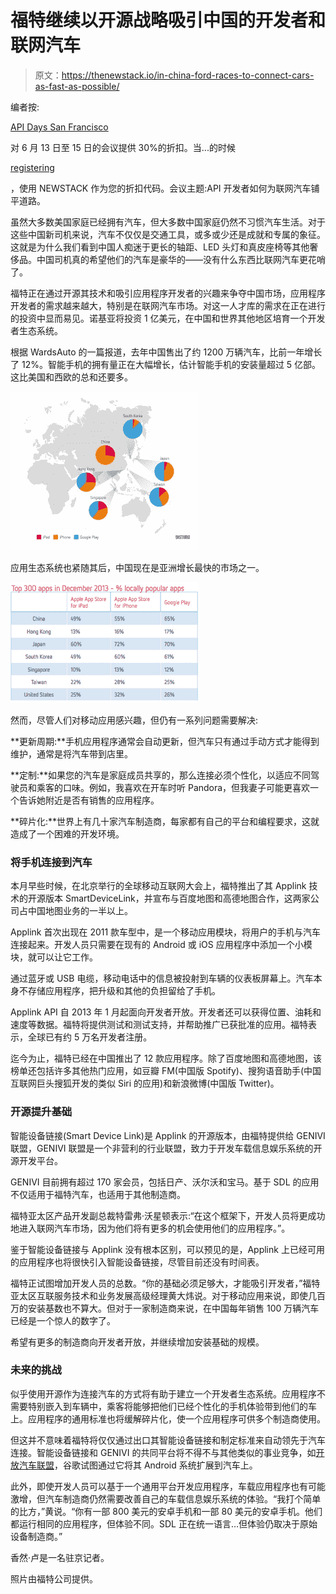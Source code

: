 # 福特继续以开源战略吸引中国的开发者和联网汽车

> 原文：<https://thenewstack.io/in-china-ford-races-to-connect-cars-as-fast-as-possible/>

编者按:

[API Days San Francisco](http://sf.apidays.io/)

对 6 月 13 日至 15 日的会议提供 30%的折扣。当...的时候

[registering](http://www.eventbrite.com/e/api-days-san-francisco-connected-cars-and-driver-experience-registration-11536414727)

，使用 NEWSTACK 作为您的折扣代码。会议主题:API 开发者如何为联网汽车铺平道路。

虽然大多数美国家庭已经拥有汽车，但大多数中国家庭仍然不习惯汽车生活。对于这些中国新司机来说，汽车不仅仅是交通工具，或多或少还是成就和专属的象征。这就是为什么我们看到中国人痴迷于更长的轴距、LED 头灯和真皮座椅等其他奢侈品。中国司机真的希望他们的汽车是豪华的——没有什么东西比联网汽车更花哨了。

福特正在通过开源其技术和吸引应用程序开发者的兴趣来争夺中国市场，应用程序开发者的需求越来越大，特别是在联网汽车市场。对这一人才库的需求在正在进行的投资中显而易见。诺基亚将投资 1 亿美元，在中国和世界其他地区培育一个开发者生态系统。

根据 WardsAuto 的一篇报道，去年中国售出了约 1200 万辆汽车，比前一年增长了 12%。智能手机的拥有量正在大幅增长，估计智能手机的安装量超过 5 亿部。这比美国和西欧的总和还要多。

[![graphs-country-sizes-map](img/b5438156f2ff352e2386a4284cb61242.png)](https://thenewstack.io/wp-content/uploads/2014/05/graphs-country-sizes-map.jpg)

应用生态系统也紧随其后，中国现在是亚洲增长最快的市场之一。

[![appchinamarket](img/059168e29ca85a7f57bcda26446ab7bc.png)](https://thenewstack.io/wp-content/uploads/2014/05/appchinamarket.png)

然而，尽管人们对移动应用感兴趣，但仍有一系列问题需要解决:

**更新周期:**手机应用程序通常会自动更新，但汽车只有通过手动方式才能得到维护，通常是将汽车带到店里。

**定制:**如果您的汽车是家庭成员共享的，那么连接必须个性化，以适应不同驾驶员和乘客的口味。例如，我喜欢在开车时听 Pandora，但我妻子可能更喜欢一个告诉她附近是否有销售的应用程序。

**碎片化:**世界上有几十家汽车制造商，每家都有自己的平台和编程要求，这就造成了一个困难的开发环境。

### 将手机连接到汽车

本月早些时候，在北京举行的全球移动互联网大会上，福特推出了其 Applink 技术的开源版本 SmartDeviceLink，并宣布与百度地图和高德地图合作，这两家公司占中国地图业务的一半以上。

Applink 首次出现在 2011 款车型中，是一个移动应用模块，将用户的手机与汽车连接起来。开发人员只需要在现有的 Android 或 iOS 应用程序中添加一个小模块，就可以让它工作。

通过蓝牙或 USB 电缆，移动电话中的信息被投射到车辆的仪表板屏幕上。汽车本身不存储应用程序，把升级和其他的负担留给了手机。

Applink API 自 2013 年 1 月起面向开发者开放。开发者还可以获得位置、油耗和速度等数据。福特将提供测试和测试支持，并帮助推广已获批准的应用。福特表示，全球已有约 5 万名开发者注册。

迄今为止，福特已经在中国推出了 12 款应用程序。除了百度地图和高德地图，该榜单还包括许多其他热门应用，如豆瓣 FM(中国版 Spotify)、搜狗语音助手(中国互联网巨头搜狐开发的类似 Siri 的应用)和新浪微博(中国版 Twitter)。

### 开源提升基础

智能设备链接(Smart Device Link)是 Applink 的开源版本，由福特提供给 GENIVI 联盟，GENIVI 联盟是一个非营利的行业联盟，致力于开发车载信息娱乐系统的开源开发平台。

GENIVI 目前拥有超过 170 家会员，包括日产、沃尔沃和宝马。基于 SDL 的应用不仅适用于福特汽车，也适用于其他制造商。

福特亚太区产品开发副总裁特雷弗·沃星顿表示:“在这个框架下，开发人员将更成功地进入联网汽车市场，因为他们将有更多的机会使用他们的应用程序。”。

鉴于智能设备链接与 Applink 没有根本区别，可以预见的是，Applink 上已经可用的应用程序也将很快引入智能设备链接，尽管目前还没有时间表。

福特正试图增加开发人员的总数。“你的基础必须足够大，才能吸引开发者，”福特亚太区互联服务技术和业务发展高级经理黄大炜说。对于移动应用来说，即使几百万的安装基数也不算大。但对于一家制造商来说，在中国每年销售 100 万辆汽车已经是一个惊人的数字了。

希望有更多的制造商向开发者开放，并继续增加安装基础的规模。

### 未来的挑战

似乎使用开源作为连接汽车的方式将有助于建立一个开发者生态系统。应用程序不需要特别嵌入到车辆中，乘客将能够把他们已经个性化的手机体验带到他们的车上。应用程序的通用标准也将缓解碎片化，使一个应用程序可供多个制造商使用。

但这并不意味着福特将仅仅通过出口其智能设备链接和制定标准来自动领先于汽车连接。智能设备链接和 GENIVI 的共同平台将不得不与其他类似的事业竞争，如[开放汽车联盟](http://www.openautoalliance.net/#about)，谷歌试图通过它将其 Android 系统扩展到汽车上。

此外，即使开发人员可以基于一个通用平台开发应用程序，车载应用程序也有可能激增，但汽车制造商仍然需要改善自己的车载信息娱乐系统的体验。“我打个简单的比方，”黄说。“你有一部 800 美元的安卓手机和一部 80 美元的安卓手机。他们都运行相同的应用程序，但体验不同。SDL 正在统一语言…但体验仍取决于原始设备制造商。”

香然·卢是一名驻京记者。

照片由福特公司提供。

<svg xmlns:xlink="http://www.w3.org/1999/xlink" viewBox="0 0 68 31" version="1.1"><title>Group</title> <desc>Created with Sketch.</desc></svg>